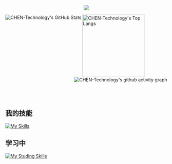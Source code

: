 <p align="center">
<img src="https://capsule-render.vercel.app/api?type=waving&color=timeGradient&height=300&&section=header&text=陈缘科技&fontSize=90&fontAlign=50&fontAlignY=30&desc=分享科技，分享生活。&descAlign=50&descSize=30&descAlignY=60&animation=twinkling" />
</p>
<a href="https://github.com/CHEN-Technology">
  <img align="left" alt="CHEN-Technology's GitHub Stats" src="https://github-readme-stats.chentech.asia/api?username=CHEN-Technology&theme=tokyonight&show_icons=true&locale=cn" />
</a
<a href="https://github.com/CHEN-Technology">
  <img align="center" alt="CHEN-Technology's Top Langs" height="195px" src="https://github-readme-stats.chentech.asia/api/top-langs/?username=CHEN-Technology&layout=compact&theme=tokyonight&locale=cn" />
</a>
<a href="https://github.com/CHEN-Technology">
  <img align="right" alt="CHEN-Technology's github activity graph" src="https://github-readme-activity-graph.vercel.app/graph?username=CHEN-Technology&theme=tokyo-night&area=true" />
</a>

</br>
</br>
</br>
</br>
</br>

## 我的技能

[![My Skills](https://skillicons.dev/icons?i=html,css,js,docker,linux,vscode,windows)](https://github.com/CHEN-Technology)

## 学习中

[![My Studing Skills](https://skillicons.dev/icons?i=cs,cpp,python,unreal)](https://github.com/CHEN-Technology)
